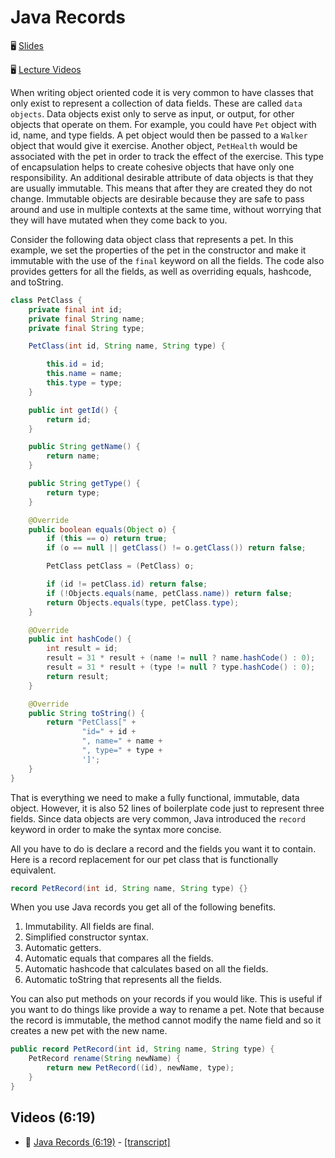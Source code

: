 # Java Records

🖥️ [Slides](https://docs.google.com/presentation/d/18afVnWrynaF_7Tqet6SpqeBM3Ns_tS-v9wW86TliEX4/edit?usp=sharing)

🖥️ [Lecture Videos](#videos)

When writing object oriented code it is very common to have classes that only exist to represent a collection of data fields. These are called `data objects`. Data objects exist only to serve as input, or output, for other objects that operate on them. For example, you could have `Pet` object with id, name, and type fields. A pet object would then be passed to a `Walker` object that would give it exercise. Another object, `PetHealth` would be associated with the pet in order to track the effect of the exercise. This type of encapsulation helps to create cohesive objects that have only one responsibility. An additional desirable attribute of data objects is that they are usually immutable. This means that after they are created they do not change. Immutable objects are desirable because they are safe to pass around and use in multiple contexts at the same time, without worrying that they will have mutated when they come back to you.

Consider the following data object class that represents a pet. In this example, we set the properties of the pet in the constructor and make it immutable with the use of the `final` keyword on all the fields. The code also provides getters for all the fields, as well as overriding equals, hashcode, and toString.

```java
class PetClass {
    private final int id;
    private final String name;
    private final String type;

    PetClass(int id, String name, String type) {

        this.id = id;
        this.name = name;
        this.type = type;
    }

    public int getId() {
        return id;
    }

    public String getName() {
        return name;
    }

    public String getType() {
        return type;
    }

    @Override
    public boolean equals(Object o) {
        if (this == o) return true;
        if (o == null || getClass() != o.getClass()) return false;

        PetClass petClass = (PetClass) o;

        if (id != petClass.id) return false;
        if (!Objects.equals(name, petClass.name)) return false;
        return Objects.equals(type, petClass.type);
    }

    @Override
    public int hashCode() {
        int result = id;
        result = 31 * result + (name != null ? name.hashCode() : 0);
        result = 31 * result + (type != null ? type.hashCode() : 0);
        return result;
    }

    @Override
    public String toString() {
        return "PetClass[" +
                "id=" + id +
                ", name=" + name +
                ", type=" + type +
                ']';
    }
}
```

That is everything we need to make a fully functional, immutable, data object. However, it is also 52 lines of boilerplate code just to represent three fields. Since data objects are very common, Java introduced the `record` keyword in order to make the syntax more concise.

All you have to do is declare a record and the fields you want it to contain. Here is a record replacement for our pet class that is functionally equivalent.

```java
record PetRecord(int id, String name, String type) {}
```

When you use Java records you get all of the following benefits.

1. Immutability. All fields are final.
1. Simplified constructor syntax.
1. Automatic getters.
1. Automatic equals that compares all the fields.
1. Automatic hashcode that calculates based on all the fields.
1. Automatic toString that represents all the fields.

You can also put methods on your records if you would like. This is useful if you want to do things like provide a way to rename a pet. Note that because the record is immutable, the method cannot modify the name field and so it creates a new pet with the new name.

```java
public record PetRecord(int id, String name, String type) {
    PetRecord rename(String newName) {
        return new PetRecord((id), newName, type);
    }
}
```

## <a name="videos"></a>Videos (6:19)

- 🎥 [Java Records (6:19)](https://byu.hosted.panopto.com/Panopto/Pages/Viewer.aspx?id=1f70d34e-b330-4e45-9df0-b19c011a79bc) - [[transcript]](https://github.com/user-attachments/files/17752045/CS_240_Java_Records_Transcript.pdf)
